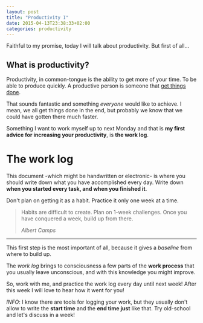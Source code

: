 ```yaml
---
layout: post
title: "Productivity I"
date: 2015-04-13T23:38:33+02:00
categories: productivity
---
```


Faithful to my promise, today I will talk about productivity. But first of all...

## What is productivity?

Productivity, in common-tongue is the ability to get more of your time. To be able to produce quickly. A productive person is someone that [get things done][gtd].

That sounds fantastic and something _everyone_ would like to achieve. I mean, we all get things done in the end, but probably we know that we could have gotten there much faster.

Something I want to work myself up to next Monday and that is **my first advice for increasing your productivity**, is **the work log**.

# The work log

This document -which might be handwritten or electronic- is where you should write down what you have accomplished every day. Write down **when you started every task, and when you finished it**.

Don't plan on getting it as a habit. Practice it only one week at a time.

<blockquote>
<p>Habits are difficult to create. Plan on 1-week challenges. Once you have conquered a week, build up from there.</p>
<footer><cite>Albert Camps</cite></footer>
</blockquote>

----

This first step is the most important of all, because it gives a _baseline_ from where to build up.

The _work log_ brings to consciousness a few parts of the **work process** that you usually leave unconscious, and with this knowledge you might improve.

So, work with me, and practice the work log every day until next week! After this week I will love to hear how it went for you!

_INFO_: I know there are tools for logging your work, but they usually don't allow to write the **start time** and the **end time just** like that. Try old-school and let's discuss in a week!

[gtd]: http://gettingthingsdone.com/
